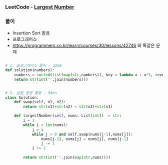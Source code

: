 ### LeetCode - [Largest Number](https://leetcode.com/problems/largest-number/)

### 풀이

* Insertion Sort 활용
* 프로그래머스
* https://programmers.co.kr/learn/courses/30/lessons/42746 와 똑같은 문제

```Python

# 1. 프로그래머스 풀이 - 32ms
def solution(numbers):
    numbers = sorted(list(map(str,numbers)), key = lambda x : x*3, reverse = True)
    return str(int(''.join(numbers)))


# 2. 삽입 정렬 활용 - 64ms
class Solution:
    def swap(self, n1, n2):
        return str(n1)+str(n2) < str(n2)+str(n1)

    def largestNumber(self, nums: List[int]) -> str:
        i = 1
        while i < len(nums):
            j = i
            while j > 0 and self.swap(nums[j-1],nums[j]):
                nums[j-1], nums[j] = nums[j], nums[j-1]
                j -= 1
            i += 1
        
        return str(int(''.join(map(str,nums))))

```

